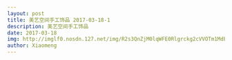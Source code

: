 ```yaml
---
layout: post
title: 美艺空间手工饰品 2017-03-18-1
description: 美艺空间手工饰品
date: 2017-03-18
img: http://imglf0.nosdn.127.net/img/R2s3QnZjM0lqWFE0Rlgrckg2cVVOTm1MdEdnZ013aXJ4aTNCVzdSVjZpaHh0NzFIQktReExnPT0.jpg?imageView&thumbnail=2000y2829&type=jpg&quality=96&stripmeta=0&type=jpg
author: Xiaomeng
---
```


